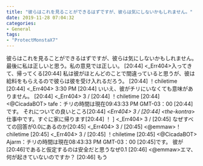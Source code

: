 ```yaml
---
title: "彼らはこれを見ることができるはずですが、彼らは気にしないかもしれません。"
date: 2019-11-28 07:04:32
categories:
- General
tags:
- "ProtectMonstaX7"
---
```


彼らはこれを見ることができるはずですが、彼らは気にしないかもしれません。最後に私は正しいと思う。私の意見では正しい。 [20:44] &lt;_Err404&gt;入ってきて、帰ってくる[20:44] <fastantic4>私は彼がほとんどのことで間違っていると思うが、彼は給料をもらえるので彼らは彼を受け入れるだろう。 [20:44] <squat251> ！chiletime [20:44] &lt;_Err404&gt; 3:30 PM [20:44] <fastantic4>いいえ、彼がチリにいなくても意味がありません。 [20:44] &lt;_Err404&gt; 3 / [20:44] <tafe> ！chiletime [20:44] &lt;@CicadaBOT&gt; tafe：チリの時間は現在09:43:33 PM GMT-03：00 [20:44]です。 <atttencion>それについての良いところ[20:44] &lt;_Err404&gt; 3 / [20:44] <the-kontra_>仕事中です。すぐに家に帰ります[20:44] <PN> ！ ] &lt;_Err404&gt; 3 / [20:45] <PN>なぜすべての回答が0.0にあるのか[20:45] &lt;_Err404&gt; 3 / [20:45] &lt;@emmaw&gt;！chiletime [20:45] &lt;_Err404&gt; 3 / [20:45] <Ajarm> ！chiletime [20:45] &lt;@CicadaBOT&gt; Ajarm：チリの時間は現在08:43:33 PM GMT-03：00 [20:45]です。 <PN>彼が[20:46]であると仮定するのは安全だと思う<centralpole>なぜ0.1 [20:46] &lt;@emmaw&gt;エマ、何が起きていないのですか？ [20:46] <Ajarm>もう

